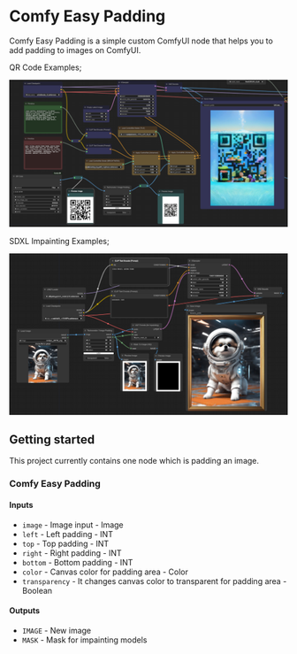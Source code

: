 # Comfy Easy Padding

Comfy Easy Padding is a simple custom ComfyUI node that helps you to add padding to images on ComfyUI.

QR Code Examples;

![QR code padding](img/comfy_image_padding_qr_code_sample.png)

SDXL Impainting Examples;

![SDXL impainting example](img/comfy_image_padding_impainting_sample.png)

## Getting started

This project currently contains one node which is padding an image.

### Comfy Easy Padding

#### Inputs

* `image` - Image input - Image
* `left` - Left padding - INT
* `top` - Top padding - INT
* `right` - Right padding - INT
* `bottom` - Bottom padding - INT
* `color` - Canvas color for padding area - Color
* `transparency` - It changes canvas color to transparent for padding area - Boolean

#### Outputs

* `IMAGE` - New image
* `MASK` - Mask for impainting models 